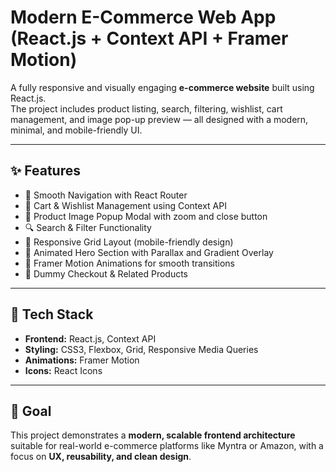 # Modern E-Commerce Web App (React.js + Context API + Framer Motion)

A fully responsive and visually engaging **e-commerce website** built using React.js.  
The project includes product listing, search, filtering, wishlist, cart management, and image pop-up preview — all designed with a modern, minimal, and mobile-friendly UI.

---

## ✨ Features
- 🧭 Smooth Navigation with React Router
- 🛒 Cart & Wishlist Management using Context API
- 💖 Product Image Popup Modal with zoom and close button
- 🔍 Search & Filter Functionality
- 💬 Responsive Grid Layout (mobile-friendly design)
- 🌙 Animated Hero Section with Parallax and Gradient Overlay
- 🎨 Framer Motion Animations for smooth transitions
- 💼 Dummy Checkout & Related Products

---

## 🧰 Tech Stack
- **Frontend:** React.js, Context API  
- **Styling:** CSS3, Flexbox, Grid, Responsive Media Queries  
- **Animations:** Framer Motion  
- **Icons:** React Icons  

---

## 🚀 Goal
This project demonstrates a **modern, scalable frontend architecture** suitable for real-world e-commerce platforms like Myntra or Amazon, with a focus on **UX, reusability, and clean design**.
